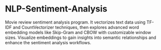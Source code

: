 # NLP-Sentiment-Analysis
Movie review sentiment analysis program. It vectorizes text data using TF-IDF and CountVectorizer techniques, then explores advanced word embedding models like Skip-Gram and CBOW with customizable window sizes. Visualize embeddings to gain insights into semantic relationships and enhance the sentiment analysis workflows.
